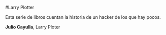#Larry Plotter

Esta serie de libros cuentan la historia de un hacker de los que hay pocos.

**Julio Cayulla**, Larry Ploter
